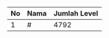 | No | Nama            | Jumlah Level |
|----|-----------------|--------------|
| 1  | #    |    4792        |
